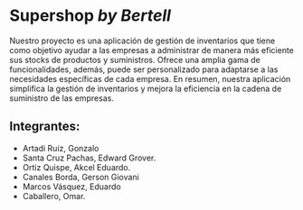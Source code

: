 # **Supershop** _by Bertell_
Nuestro proyecto es una aplicación de gestión de inventarios que tiene como objetivo ayudar a las empresas a administrar de manera más eficiente sus stocks de productos y suministros. Ofrece una amplia gama de funcionalidades, además, puede ser personalizado para adaptarse a las necesidades específicas de cada empresa. En resumen, nuestra aplicación simplifica la gestión de inventarios y mejora la eficiencia en la cadena de suministro de las empresas.

## Integrantes:
- Artadi Ruiz, Gonzalo
- Santa Cruz Pachas, Edward Grover.
- Ortiz Quispe, Akcel Eduardo.
- Canales Borda, Gerson Giovani
- Marcos Vásquez, Eduardo
- Caballero, Omar.
